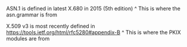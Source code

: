 
ASN.1 is defined in latest X.680 in 2015 (5th edition)
^ This is where the asn.grammar is from

X.509 v3 is most recently defined in https://tools.ietf.org/html/rfc5280#appendix-B
^ This is where the PKIX modules are from
